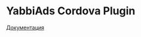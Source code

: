 # YabbiAds Cordova Plugin

[Документация](https://github.com/YabbiSDKTeam/yabbiads-plugin-cordova/blob/master/plugin/README.md)